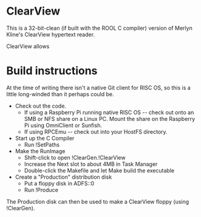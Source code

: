 # ClearView

This is a 32-bit-clean (if built with the ROOL C compiler) version of Merlyn Kline's ClearView hypertext reader.

ClearView allows 

# Build instructions

At the time of writing there isn't a native Git client for RISC OS, so this is a little long-winded than it perhaps could be.

  * Check out the code.
    * If using a Raspberry Pi running native RISC OS -- check out onto an SMB or NFS share on a Linux PC. Mount the share on the Raspberry Pi using OmniClient or Sunfish.
    * If using RPCEmu -- check out into your HostFS directory.
  * Start up the C Compiler
    * Run !SetPaths
  * Make the RunImage
    * Shift-click to open !ClearGen.!ClearView
    * Increase the Next slot to about 4MB in Task Manager
    * Double-click the Makefile and let Make build the executable
  * Create a "Production" distribution disk
    * Put a floppy disk in ADFS::0
    * Run !Produce

The Production disk can then be used to make a ClearView floppy (using !ClearGen).
